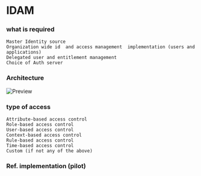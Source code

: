 


# IDAM

### what is required


    Master Identity source
    Organization wide id  and access management  implementation (users and applications)
    Delegated user and entitlement management
    Choice of Auth server

### Architecture

  
    
 ![Preview](https://rawgit.com/UKHomeOffice/IDAM/master/IDAM.svg)




### type of access


    Attribute-based access control
    Role-based access control
    User-based access control
    Context-based access control
    Rule-based access control
    Time-based access control
    Custom (if not any of the above)


### Ref. implementation (pilot)
